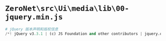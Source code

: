 # `ZeroNet\src\Ui\media\lib\00-jquery.min.js`

```py
# jQuery 版本声明和版权信息
/*! jQuery v3.3.1 | (c) JS Foundation and other contributors | jquery.org/license */
```